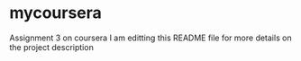 # mycoursera
Assignment 3 on coursera
I am editting this README file for more details on the project description

